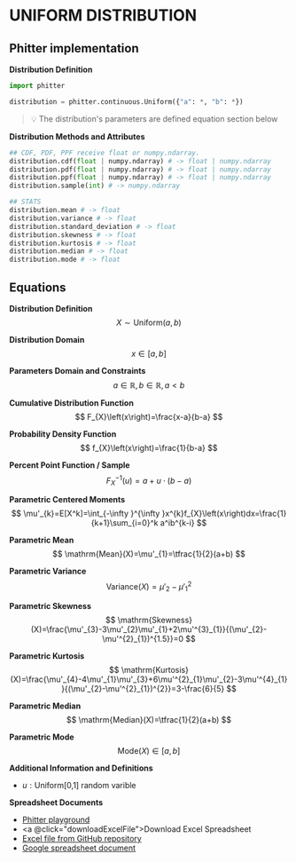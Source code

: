 # UNIFORM DISTRIBUTION

## Phitter implementation

**Distribution Definition**

```python
import phitter

distribution = phitter.continuous.Uniform({"a": *, "b": *})
```

> 💡 The distribution's parameters are defined equation section below

**Distribution Methods and Attributes**

```python
## CDF, PDF, PPF receive float or numpy.ndarray.
distribution.cdf(float | numpy.ndarray) # -> float | numpy.ndarray
distribution.pdf(float | numpy.ndarray) # -> float | numpy.ndarray
distribution.ppf(float | numpy.ndarray) # -> float | numpy.ndarray
distribution.sample(int) # -> numpy.ndarray

## STATS
distribution.mean # -> float
distribution.variance # -> float
distribution.standard_deviation # -> float
distribution.skewness # -> float
distribution.kurtosis # -> float
distribution.median # -> float
distribution.mode # -> float
```

## Equations

**Distribution Definition**
$$ X\sim\mathrm{Uniform}\left(a,b\right) $$

**Distribution Domain**
$$ x\in [a,b] $$

**Parameters Domain and Constraints**
$$ a\in\mathbb{R}, b\in\mathbb{R}, a < b $$

**Cumulative Distribution Function**
$$ F_{X}\left(x\right)=\frac{x-a}{b-a} $$

**Probability Density Function**
$$ f_{X}\left(x\right)=\frac{1}{b-a} $$

**Percent Point Function / Sample**
$$ F^{-1}_{X}\left(u\right)=a+u\cdot(b-a) $$

**Parametric Centered Moments**
$$ \mu'_{k}=E[X^k]=\int_{-\infty }^{\infty }x^{k}f_{X}\left(x\right)dx=\frac{1}{k+1}\sum_{i=0}^k a^ib^{k-i} $$

**Parametric Mean**
$$ \mathrm{Mean}(X)=\mu'_{1}=\tfrac{1}{2}(a+b) $$

**Parametric Variance**
$$ \mathrm{Variance}(X)=\mu'_{2}-\mu'^{2}_{1} $$

**Parametric Skewness**
$$ \mathrm{Skewness}(X)=\frac{\mu'_{3}-3\mu'_{2}\mu'_{1}+2\mu'^{3}_{1}}{(\mu'_{2}-\mu'^{2}_{1})^{1.5}}=0 $$

**Parametric Kurtosis**
$$ \mathrm{Kurtosis}(X)=\frac{\mu'_{4}-4\mu'_{1}\mu'_{3}+6\mu'^{2}_{1}\mu'_{2}-3\mu'^{4}_{1}}{(\mu'_{2}-\mu'^{2}_{1})^{2}}=3-\frac{6}{5} $$

**Parametric Median**
$$ \mathrm{Median}(X)=\tfrac{1}{2}(a+b) $$

**Parametric Mode**
$$ \mathrm{Mode}(X)\in [a,b] $$

**Additional Information and Definitions**
- $u:\text{Uniform[0,1] random varible}$

**Spreadsheet Documents**

-   [Phitter playground](https://phitter.io/distributions/continuous/uniform)
-   <a @click="downloadExcelFile">Download Excel Spreadsheet</a>
-   [Excel file from GitHub repository](https://github.com/phitter-core/phitter-files/blob/main/continuous/uniform.xlsx)
-   [Google spreadsheet document](https://docs.google.com/spreadsheets/d/1TSaKNHOsVLYUobyKTpHR6qCuCAgfkKmRSETvdeZLcw4)

<script setup>
const downloadExcelFile = function() {
    const fileId = "uniform";
    const url = `https://raw.githubusercontent.com/phitter-core/phitter-files/main/continuous/${fileId}.xlsx`;
    const link = document.createElement("a");
    link.href = url;
    link.setAttribute("download", `${fileId}.xlsx`);
    document.body.appendChild(link);
    link.click();
    document.body.removeChild(link);
};
</script>

<style module>
a {
  cursor: pointer;
}
</style>

    